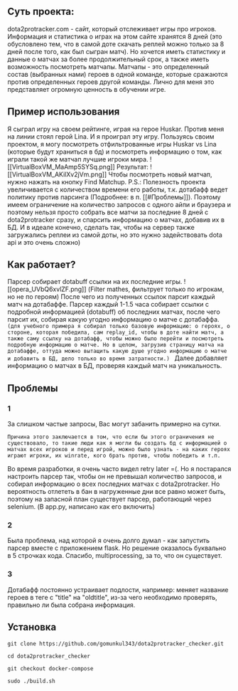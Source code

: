 ## Суть проекта:
dota2protracker.com - сайт, который отслеживает игры про игроков. Информация и статистика о играх на этом сайте хранятся 8 дней (это обусловлено тем, что в самой доте скачать реплей можно только за 8 дней после того, как был сыгран матч). Но хочется иметь статистику и данные о матчах за более продолжительный срок, а также иметь возможность посмотреть матчапы. 
Матчапы - это определенный состав (выбранных нами) героев в одной команде, которые сражаются против определенных героев другой команды. Лично для меня это представляет огромную ценность в обучении игре. 
## Пример использования
Я сыграл игру на своем рейтинге, играя на герое Huskar. Против меня на линии стоял герой Lina. И я проиграл эту игру.
Пользуясь своим проектом, я могу посмотреть отфильтрованные игры Huskar vs Lina (которые будут храниться в бд) и посмотреть информацию о том, как играли такой же матчап лучшие игроки мира. 
![[VirtualBoxVM_MaAmp5SYSq.png]]
Результат:
![[VirtualBoxVM_AKilXv2jVm.png]]
Чтобы посмотреть новый матчап, нужно нажать на кнопку Find Matchup.
P.S.: 
Полезность проекта увеличивается с количеством времени его работы, т.к. дотабафф ведет политику против парсинга (Подробнее: в п. [[#Проблемы]]). Поэтому имеем ограничение на количество запросов с одного айпи и браузера и поэтому нельзя просто собрать все матчи за последние 8 дней с dota2protracker сразу, и спарсить информацию о матчах, добавив их в БД.
И в идеале конечно, сделать так, чтобы на сервер также загружались реплеи из самой доты, но это нужно задействовать dota api и это очень сложно)
## Как работает?
Парсер собирает dotabuff ссылки на их последние игры. 
![[opera_UVbQ6xvlZF.png]]
(Filter mathes, фильтрует только по игрокам, но не по героям)
После чего из полученных ссылок парсит каждый матч на дотабаффе. 
Парсер каждый 1-1.5 часа собирает ссылки с подробной информацией (dotabuff) об последних матчах, после чего парсит их, собирая какую угодно информацию о матче с дотабаффа. `(для учебного примера я собирал только базовую информацию: о героях, о стороне, которая победила, сам replay_id, чтобы в доте найти матч, а также саму ссылку на дотабафф, чтобы можно было перейти и посмотреть подробную информацию о матче. Но в целом, загрузив страницу матча на дотабаффе, оттуда можно вытащить какую душе угодно информацию о матче и добавить в БД, дело только во время затратности.)
`
Далее добавляет информацию о матчах в БД, проверяя каждый матч на уникальность.
## Проблемы
### 1
За слишком частые запросы, Вас могут забанить примерно на сутки. 
```
Причина этого заключается в том, что если бы этого ограничения не существовало, то такие люди как я могли бы создать бд с информацией о матчах всех игроков и перед игрой, можно было узнать - на каких героях играют игроки, их winrate, кого брать против, чтобы победить и т.п. 
```
Во время разработки, я очень часто видел retry later =(. Но я постарался настроить парсер так, чтобы он не превышал количество запросов, и собирал информацию о всех последних матчах c dota2protracker. Но вероятность отлететь в бан в нагруженные дни все равно может быть, поэтому на запасной план существует парсер, работающий через selenium. (В app.py, написано как его включить)
### 2
Была проблема, над которой я очень долго думал - как запустить парсер вместе с приложением flask. Но решение оказалось буквально в 5 строчках кода. Спасибо, multiprocessing, за то, что он существует.
### 3
Дотабафф постоянно устраивает подлости, например: меняет название героев в теге с "title" на "oldtitle", из-за чего необходимо проверять, правильно ли была собрана информация.
## Установка
`git clone https://github.com/gomunkul343/dota2protracker_checker.git`

`cd dota2protracker_checker`

`git checkout docker-compose`

`sudo ./build.sh`
